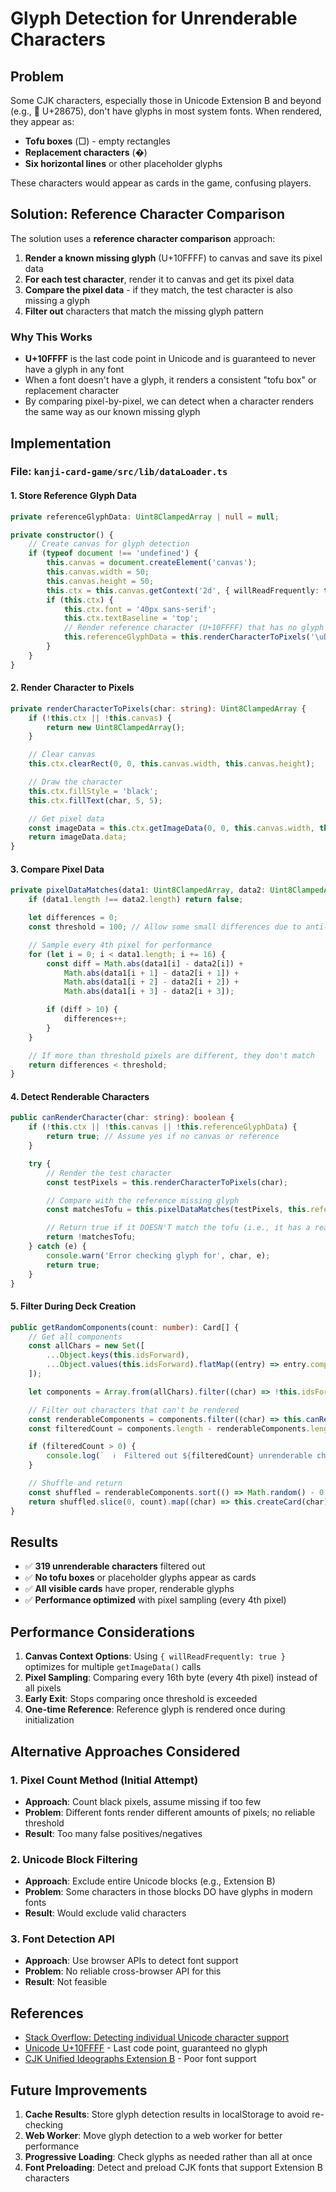 # Glyph Detection for Unrenderable Characters

## Problem

Some CJK characters, especially those in Unicode Extension B and beyond (e.g., 𨙵 U+28675), don't have glyphs in most system fonts. When rendered, they appear as:
- **Tofu boxes** (□) - empty rectangles
- **Replacement characters** (�)
- **Six horizontal lines** or other placeholder glyphs

These characters would appear as cards in the game, confusing players.

## Solution: Reference Character Comparison

The solution uses a **reference character comparison** approach:

1. **Render a known missing glyph** (U+10FFFF) to canvas and save its pixel data
2. **For each test character**, render it to canvas and get its pixel data
3. **Compare the pixel data** - if they match, the test character is also missing a glyph
4. **Filter out** characters that match the missing glyph pattern

### Why This Works

- **U+10FFFF** is the last code point in Unicode and is guaranteed to never have a glyph in any font
- When a font doesn't have a glyph, it renders a consistent "tofu box" or replacement character
- By comparing pixel-by-pixel, we can detect when a character renders the same way as our known missing glyph

## Implementation

### File: `kanji-card-game/src/lib/dataLoader.ts`

#### 1. Store Reference Glyph Data
```typescript
private referenceGlyphData: Uint8ClampedArray | null = null;

private constructor() {
    // Create canvas for glyph detection
    if (typeof document !== 'undefined') {
        this.canvas = document.createElement('canvas');
        this.canvas.width = 50;
        this.canvas.height = 50;
        this.ctx = this.canvas.getContext('2d', { willReadFrequently: true });
        if (this.ctx) {
            this.ctx.font = '40px sans-serif';
            this.ctx.textBaseline = 'top';
            // Render reference character (U+10FFFF) that has no glyph
            this.referenceGlyphData = this.renderCharacterToPixels('\uDBFF\uDFFF');
        }
    }
}
```

#### 2. Render Character to Pixels
```typescript
private renderCharacterToPixels(char: string): Uint8ClampedArray {
    if (!this.ctx || !this.canvas) {
        return new Uint8ClampedArray();
    }

    // Clear canvas
    this.ctx.clearRect(0, 0, this.canvas.width, this.canvas.height);

    // Draw the character
    this.ctx.fillStyle = 'black';
    this.ctx.fillText(char, 5, 5);

    // Get pixel data
    const imageData = this.ctx.getImageData(0, 0, this.canvas.width, this.canvas.height);
    return imageData.data;
}
```

#### 3. Compare Pixel Data
```typescript
private pixelDataMatches(data1: Uint8ClampedArray, data2: Uint8ClampedArray): boolean {
    if (data1.length !== data2.length) return false;

    let differences = 0;
    const threshold = 100; // Allow some small differences due to anti-aliasing

    // Sample every 4th pixel for performance
    for (let i = 0; i < data1.length; i += 16) {
        const diff = Math.abs(data1[i] - data2[i]) +
            Math.abs(data1[i + 1] - data2[i + 1]) +
            Math.abs(data1[i + 2] - data2[i + 2]) +
            Math.abs(data1[i + 3] - data2[i + 3]);

        if (diff > 10) {
            differences++;
        }
    }

    // If more than threshold pixels are different, they don't match
    return differences < threshold;
}
```

#### 4. Detect Renderable Characters
```typescript
public canRenderCharacter(char: string): boolean {
    if (!this.ctx || !this.canvas || !this.referenceGlyphData) {
        return true; // Assume yes if no canvas or reference
    }

    try {
        // Render the test character
        const testPixels = this.renderCharacterToPixels(char);

        // Compare with the reference missing glyph
        const matchesTofu = this.pixelDataMatches(testPixels, this.referenceGlyphData);

        // Return true if it DOESN'T match the tofu (i.e., it has a real glyph)
        return !matchesTofu;
    } catch (e) {
        console.warn('Error checking glyph for', char, e);
        return true;
    }
}
```

#### 5. Filter During Deck Creation
```typescript
public getRandomComponents(count: number): Card[] {
    // Get all components
    const allChars = new Set([
        ...Object.keys(this.idsForward),
        ...Object.values(this.idsForward).flatMap((entry) => entry.components)
    ]);

    let components = Array.from(allChars).filter((char) => !this.idsForward[char]);

    // Filter out characters that can't be rendered
    const renderableComponents = components.filter((char) => this.canRenderCharacter(char));
    const filteredCount = components.length - renderableComponents.length;

    if (filteredCount > 0) {
        console.log(`  ℹ️  Filtered out ${filteredCount} unrenderable characters`);
    }

    // Shuffle and return
    const shuffled = renderableComponents.sort(() => Math.random() - 0.5);
    return shuffled.slice(0, count).map((char) => this.createCard(char));
}
```

## Results

- ✅ **319 unrenderable characters** filtered out
- ✅ **No tofu boxes** or placeholder glyphs appear as cards
- ✅ **All visible cards** have proper, renderable glyphs
- ✅ **Performance optimized** with pixel sampling (every 4th pixel)

## Performance Considerations

1. **Canvas Context Options**: Using `{ willReadFrequently: true }` optimizes for multiple `getImageData()` calls
2. **Pixel Sampling**: Comparing every 16th byte (every 4th pixel) instead of all pixels
3. **Early Exit**: Stops comparing once threshold is exceeded
4. **One-time Reference**: Reference glyph is rendered once during initialization

## Alternative Approaches Considered

### 1. Pixel Count Method (Initial Attempt)
- **Approach**: Count black pixels, assume missing if too few
- **Problem**: Different fonts render different amounts of pixels; no reliable threshold
- **Result**: Too many false positives/negatives

### 2. Unicode Block Filtering
- **Approach**: Exclude entire Unicode blocks (e.g., Extension B)
- **Problem**: Some characters in those blocks DO have glyphs in modern fonts
- **Result**: Would exclude valid characters

### 3. Font Detection API
- **Approach**: Use browser APIs to detect font support
- **Problem**: No reliable cross-browser API for this
- **Result**: Not feasible

## References

- [Stack Overflow: Detecting individual Unicode character support](https://stackoverflow.com/questions/1911000/detecting-individual-unicode-character-support-with-javascript)
- [Unicode U+10FFFF](https://www.compart.com/en/unicode/U+10FFFF) - Last code point, guaranteed no glyph
- [CJK Unified Ideographs Extension B](https://en.wikipedia.org/wiki/CJK_Unified_Ideographs_Extension_B) - Poor font support

## Future Improvements

1. **Cache Results**: Store glyph detection results in localStorage to avoid re-checking
2. **Web Worker**: Move glyph detection to a web worker for better performance
3. **Progressive Loading**: Check glyphs as needed rather than all at once
4. **Font Preloading**: Detect and preload CJK fonts that support Extension B characters

